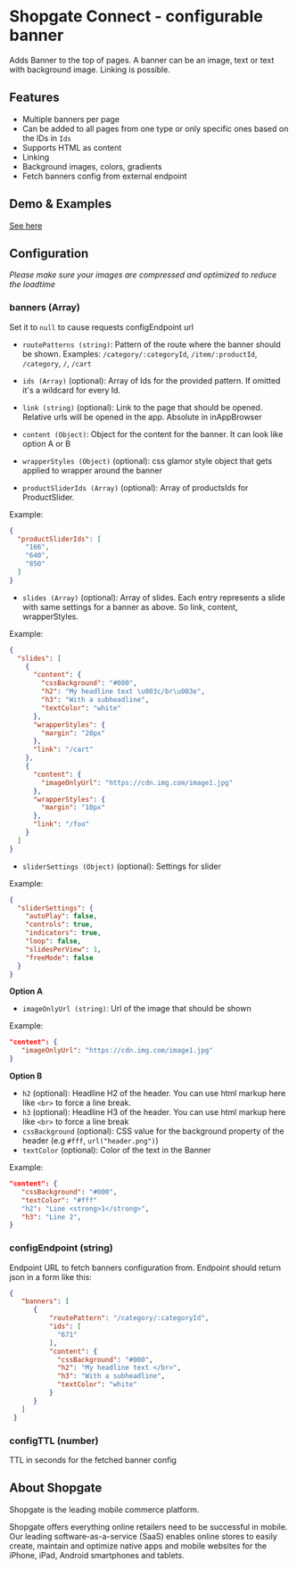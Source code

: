# Shopgate Connect - configurable banner

Adds Banner to the top of pages. A banner can be an image, text or text with background image. Linking is possible.

## Features
- Multiple banners per page
- Can be added to all pages from one type or only specific ones based on the IDs in `Ids`
- Supports HTML as content
- Linking
- Background images, colors, gradients
- Fetch banners config from external endpoint

## Demo & Examples
[See here](demo/index.md)

## Configuration

_Please make sure your images are compressed and optimized to reduce the loadtime_

### banners (Array)
Set it to `null` to cause requests configEndpoint url

- `routePatterns (string)`: Pattern of the route where the banner should be shown.
Examples: `/category/:categoryId`, `/item/:productId`, `/category`, `/`, `/cart`

- `ids (Array)` (optional): Array of Ids for the provided pattern. If omitted it's a wildcard for every Id.

- `link (string)` (optional): Link to the page that should be opened. Relative urls will be opened in the app. Absolute in inAppBrowser

- `content (Object)`: Object for the content for the banner. It can look like option A or B

- `wrapperStyles (Object)` (optional): css glamor style object that gets applied to wrapper around the banner

- `productSliderIds (Array)` (optional): Array of productsIds for ProductSlider.

Example:
```json
{
  "productSliderIds": [
    "166",
    "640",
    "850"
  ]
}

```

- `slides (Array)` (optional): Array of slides. Each entry represents a slide with same settings for a banner as above. So link, content, wrapperStyles.

Example:
```json
{
  "slides": [
    {
      "content": {
        "cssBackground": "#000",
        "h2": "My headline text \u003c/br\u003e",
        "h3": "With a subheadline",
        "textColor": "white"
      },
      "wrapperStyles": {
        "margin": "20px"
      },
      "link": "/cart"
    },
    {
      "content": {
        "imageOnlyUrl": "https://cdn.img.com/image1.jpg"
      },
      "wrapperStyles": {
        "margin": "10px"
      },
      "link": "/foo"
    }
  ]
}
```

- `sliderSettings (Object)` (optional): Settings for slider

Example:
```json
{
  "sliderSettings": {
    "autoPlay": false,
    "controls": true,
    "indicators": true,
    "loop": false,
    "slidesPerView": 1,
    "freeMode": false
  }
}
```

**Option A**

- `imageOnlyUrl (string)`: Url of the image that should be shown

Example:
```json
"content": {
   "imageOnlyUrl": "https://cdn.img.com/image1.jpg"
}
```

**Option B**

- `h2` (optional): Headline H2 of the header. You can use html markup here like `<br>` to force a line break.
- `h3` (optional): Headline H3 of the header. You can use html markup here like `<br>` to force a line break
- `cssBackground` (optional): CSS value for the background property of the header (e.g `#fff`, `url("header.png")`)
- `textColor` (optional): Color of the text in the Banner

Example:
```json
"content": {
   "cssBackground": "#000",
   "textColor": "#fff"
   "h2": "Line <strong>1</strong>",
   "h3": "Line 2",
}
```

### configEndpoint (string)
Endpoint URL to fetch banners configuration from. Endpoint should return json in a form like this:
```json
{
   "banners": [
      {
          "routePattern": "/category/:categoryId",
          "ids": [
            "671"
          ],
          "content": {
            "cssBackground": "#000",
            "h2": "My headline text </br>",
            "h3": "With a subheadline",
            "textColor": "white"
          }
      }
   ]
 }
```

### configTTL (number)
TTL in seconds for the fetched banner config

## About Shopgate

Shopgate is the leading mobile commerce platform.

Shopgate offers everything online retailers need to be successful in mobile. Our leading
software-as-a-service (SaaS) enables online stores to easily create, maintain and optimize native
apps and mobile websites for the iPhone, iPad, Android smartphones and tablets.
